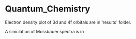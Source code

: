 # Quantum_Chemistry

Electron density plot of 3d and 4f orbitals are in 'results' folder.

A simulation of Mossbauer spectra is in 
